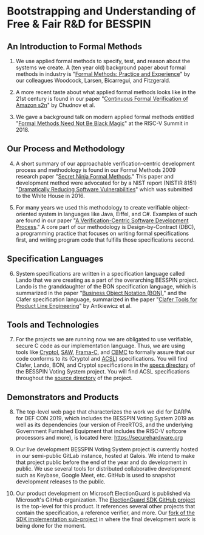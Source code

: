 # Bootstrapping and Understanding of Free & Fair R&D for BESSPIN

## An Introduction to Formal Methods

1. We use applied formal methods to specify, test, and reason about
   the systems we create.  A (ten year old) background paper about
   formal methods in industry is 
   "[Formal Methods: Practice and Experience](/BVS-Documents/onboarding/WoodcockEtAl09.pdf)" 
   by our colleagues Woodcock, Larsen, Bicarregui, and Fitzgerald.

2. A more recent taste about what applied formal methods looks like in
   the 21st century is found in our paper 
   "[Continuous Formal Verification of Amazon s2n](/BVS-Documents/onboarding/ChudnovEtAl18.pdf)" 
   by Chudnov et al.

3. We gave a background talk on modern applied formal methods entitled
   "[Formal Methods Need Not Be Black Magic](/BVS-Documents/onboarding/Formal_Methods_Need_Not_Be_Black_Magic__2018_RISC-V_Summit_.pdf)" 
   at the RISC-V Summit in 2018.
   
## Our Process and Methodology

4. A short summary of our approachable verification-centric
   development process and methodology is found in our Formal Methods
   2009 research paper 
  "[Secret Ninja Formal Methods](/BVS-Documents/onboarding/Secret_Ninja_Formal_Methods.pdf)."
   This paper and development method were advocated for by a NIST
   report (NISTIR 8151) 
   "[Dramatically Reducing Software Vulnerabilities](/BVS-Documents/onboarding/BlackEtAl16.pdf)" 
   which was submitted to the White House in 2016.

5. For many years we used this methodology to create verifiable
   object-oriented system in languages like Java, Eiffel, and C#.
   Examples of such are found in our paper 
   "[A Verification-Centric Software Development Process](A_Verification-Centric_Software_Development_Process.pdf)." 
   A core part of our methodology is Design-by-Contract (DBC), a
   programming practice that focuses on writing formal specifications
   first, and writing program code that fulfills those specifications
   second.
   
## Specification Languages

6. System specifications are written in a specification language
   called Lando that we are creating as a part of the overarching
   BESSPIN project.  Lando is the granddaughter of the BON
   specification language, which is summarized in the paper 
   "[Business Object Notation (BON)](/BVS-Documents/onboarding/Business_Object_Notation.pdf)," 
   and the Clafer specification language, summarized in the paper 
   "[Clafer Tools for Product Line Engineering](/BVS-Documents/onboarding/AntkiewiczEtAl13.pdf)"
   by Antkiewicz et al.

## Tools and Technologies

7. For the projects we are running now we are obligated to use
   verifiable, secure C code as our implementation language.  Thus, we
   are using tools like 
   [Cryptol](https://cryptol.net/), 
   [SAW](https://saw.galois.com/), 
   [Frama-C](https://frama-c.com/), and 
   [CBMC](http://www.cprover.org/cbmc/) to formally
   assure that our code conforms to its (Cryptol and 
   [ACSL](https://frama-c.com/acsl.html))
   specifications.  You will find Clafer, Lando, BON, and Cryptol
   specifications in the [specs directory](/specs) of the BESSPIN Voting System
   project.  You will find ACSL specifications throughout the 
   [source directory](/source) of the project.
   
## Demonstrators and Products

8. The top-level web page that characterizes the work we did for DARPA
   for DEF CON 2019, which includes the BESSPIN Voting System 2019 as
   well as its dependencies (our version of FreeRTOS, and the
   underlying Government Furnished Equipment that includes the RISC-V
   softcore processors and more), is located here:
   https://securehardware.org

9. Our live development BESSPIN Voting System project is currently
   hosted in our semi-public GitLab instance, hosted at Galois.  We
   intend to make that project public before the end of the year and
   do development in public.  We use several tools for distributed
   collaborative development such as Keybase, Google Meet, etc.
   GitHub is used to snapshot development releases to the public.

10. Our product development on Microsoft ElectionGuard is published
    via Microsoft's GitHub organization.  The 
    [ElectionGuard SDK GitHub project](https://github.com/microsoft/ElectionGuard-SDK) 
    is the top-level for this product.  It references several
    other projects that contain the specification, a reference
    verifier, and more.  Our 
    [fork of the SDK implementation sub-project](https://github.com/GaloisInc/ElectionGuard-SDK-C-Implementation) 
    in where the final development work is being done for the moment.
